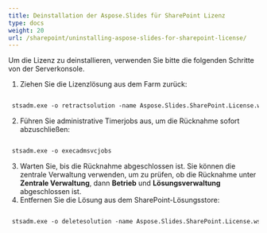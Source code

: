 ```yaml
---
title: Deinstallation der Aspose.Slides für SharePoint Lizenz
type: docs
weight: 20
url: /sharepoint/uninstalling-aspose-slides-for-sharepoint-license/
---
```


Um die Lizenz zu deinstallieren, verwenden Sie bitte die folgenden Schritte von der Serverkonsole. 

1. Ziehen Sie die Lizenzlösung aus dem Farm zurück: 

``` xml

 stsadm.exe -o retractsolution -name Aspose.Slides.SharePoint.License.wsp -immediate

```

2. Führen Sie administrative Timerjobs aus, um die Rücknahme sofort abzuschließen: 

``` xml

 stsadm.exe -o execadmsvcjobs

```

3. Warten Sie, bis die Rücknahme abgeschlossen ist. Sie können die zentrale Verwaltung verwenden, um zu prüfen, ob die Rücknahme unter **Zentrale Verwaltung**, dann **Betrieb** und **Lösungsverwaltung** abgeschlossen ist.
4. Entfernen Sie die Lösung aus dem SharePoint-Lösungsstore: 

``` xml

 stsadm.exe -o deletesolution -name Aspose.Slides.SharePoint.License.wsp

```